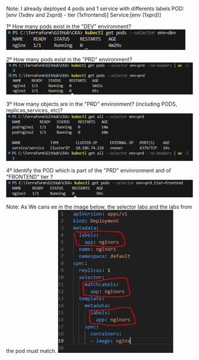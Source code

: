 Note: I already deployed 4 pods and 1 service with differents labels
POD:[env (1xdev and 2xprd) - tier (1xfrontend)]
Service:[env (1xprd)]

1º How many pods exist in the "DEV" environment?
![Alt Text](/images/Scheduling/labels.PNG)

2º How many pods exist in the "PRD" environment?
![Alt Text](/images/Scheduling/labels1.PNG)

3º How many objects are in the "PRD" environment? (including PODS, replicas,services, etc)?
![Alt Text](/images/Scheduling/labels2.PNG)

4º Identify the POD which is part of the "PRD" envinronment and of "FRONTEND" tier ?
![Alt Text](/images/Scheduling/labels3.PNG)

Note: 
As We cans ee in the image below, the selector labs and the labs from the pod must match.
![Alt Text](/images/Scheduling/labels4.PNG)